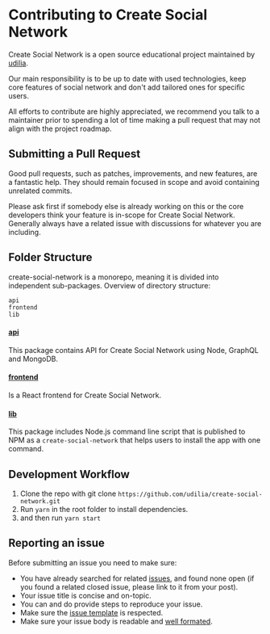 # Contributing to Create Social Network

Create Social Network is a open source educational project maintained by [udilia](https://udilia.com/).

Our main responsibility is to be up to date with used technologies, keep core features of social network and don't add tailored ones for specific users.

All efforts to contribute are highly appreciated, we recommend you talk to a maintainer prior to spending a lot of time making a pull request that may not align with the project roadmap.

## Submitting a Pull Request

Good pull requests, such as patches, improvements, and new features, are a fantastic help. They should remain focused in scope and avoid containing unrelated commits.

Please ask first if somebody else is already working on this or the core developers think your feature is in-scope for Create Social Network. Generally always have a related issue with discussions for whatever you are including.

## Folder Structure

create-social-network is a monorepo, meaning it is divided into independent sub-packages. Overview of directory structure:

```
api
frontend
lib
```

#### [api](https://github.com/udilia/create-social-network/tree/master/api)

This package contains API for Create Social Network using Node, GraphQL and MongoDB.

#### [frontend](https://github.com/udilia/create-social-network/tree/master/frontend)

Is a React frontend for Create Social Network.

#### [lib](https://github.com/udilia/create-social-network/tree/master/lib)

This package includes Node.js command line script that is published to NPM as a `create-social-network` that helps users to install the app with one command.

## Development Workflow

1. Clone the repo with git clone `https://github.com/udilia/create-social-network.git`
2. Run `yarn` in the root folder to install dependencies.
3. and then run `yarn start`

## Reporting an issue

Before submitting an issue you need to make sure:

- You have already searched for related [issues](https://github.com/udilia/create-social-network/issues), and found none open (if you found a related closed issue, please link to it from your post).
- Your issue title is concise and on-topic.
- You can and do provide steps to reproduce your issue.
- Make sure the [issue template](https://github.com/udilia/create-social-network/tree/master/.github/ISSUE_TEMPLATE) is respected.
- Make sure your issue body is readable and [well formated](https://guides.github.com/features/mastering-markdown/).
